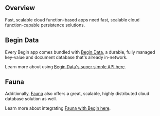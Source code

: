 ## Overview

Fast, scalable cloud function-based apps need fast, scalable cloud function-capable persistence solutions.

## Begin Data

Every Begin app comes bundled with [Begin Data](/en/data/begin-data/), a durable, fully managed key-value and document database that's already in-network.

Learn more about using [Begin Data's super simple API here](/en/data/begin-data/).

## Fauna

Additionally, [Fauna](https://fauna.com) also offers a great, scalable, highly distributed cloud database solution as well.

Learn more about integrating [Fauna with Begin here](https://fauna.com/blog/using-faunadb-with-begin-com).
